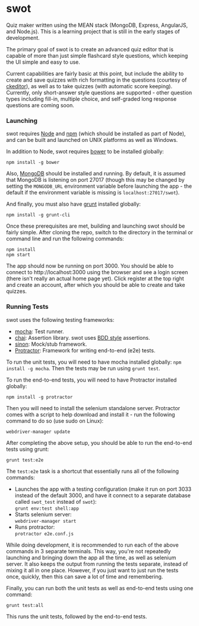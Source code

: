 # swot

Quiz maker written using the MEAN stack (MongoDB, Express, AngularJS, and Node.js). This is a learning project that is still in the early stages of development.

The primary goal of swot is to create an advanced quiz editor that is capable of more than just simple flashcard style questions, which keeping the UI simple and easy to use.

Current capabilities are fairly basic at this point, but include the ability to create and save quizzes with rich formatting in the questions (courtesy of [ckeditor](http://ckeditor.com/)), as well as to take quizzes (with automatic score keeping). Currently, only short-answer style questions are supported - other question types including fill-in, multiple choice, and self-graded long response questions are coming soon.

### Launching

swot requires [Node](http://nodejs.org/) and [npm](http://npmjs.org/) (which should be installed as part of Node), and can be built and launched on UNIX platforms as well as Windows.

In addition to Node, swot requires [bower](http://bower.io/) to be installed globally:

```
npm install -g bower
```

Also, [MongoDB](http://www.mongodb.org/) should be installed and running. By default, it is assumed that MongoDB is listening on port 27017 (though this may be changed by setting the `MONGODB_URL` environment variable before launching the app - the default if the environment variable is missing is `localhost:27017/swot`).

And finally, you must also have [grunt](http://gruntjs.com/) installed globally:

```
npm install -g grunt-cli
```

Once these prerequisites are met, building and launching swot should be fairly simple. After cloning the repo, switch to the directory in the terminal or command line and run the following commands:

    npm install
    npm start

The app should now be running on port 3000.  You should be able to connect to http://localhost:3000 using the browser and see a login screen (there isn't really an actual home page yet). Click register at the top right and create an account, after which you should be able to create and take quizzes.


### Running Tests

swot uses the following testing frameworks:

- [mocha](http://visionmedia.github.io/mocha/): Test runner.
- [chai](http://chaijs.com/): Assertion library. swot uses [BDD style](http://chaijs.com/api/bdd/) assertions.
- [sinon](): Mock/stub framework.
- [Protractor](https://github.com/angular/protractor): Framework for writing end-to-end (e2e) tests.

To run the unit tests, you will need to have mocha installed globally: `npm install -g mocha`. Then the tests may be run using `grunt test`.

To run the end-to-end tests, you will need to have Protractor installed globally:

    npm install -g protractor

Then you will need to install the selenium standalone server. Protractor comes with a script to help download and install it - run the following command to do so (use sudo on Linux):

    webdriver-manager update

After completing the above setup, you should be able to run the end-to-end tests using grunt:

    grunt test:e2e

The `test:e2e` task is a shortcut that essentially runs all of the following commands:

- Launches the app with a testing configuration (make it run on port 3033 instead of the default 3000, and have it connect to a separate database called `swot_test` instead of `swot`):  
  `grunt env:test shell:app`
- Starts selenium server:  
  `webdriver-manager start`
- Runs protractor:  
  `protractor e2e.conf.js`

While doing development, it is recommended to run each of the above commands in 3 separate terminals.  This way, you're not repeatedly launching and bringing down the app all the time, as well as selenium server. It also keeps the output from running the tests separate, instead of mixing it all in one place.  However, if you just want to just run the tests once, quickly, then this can save a lot of time and remembering.

Finally, you can run both the unit tests as well as end-to-end tests using one command:

`grunt test:all`

This runs the unit tests, followed by the end-to-end tests.
